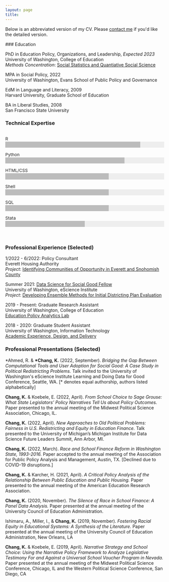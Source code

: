 ```yaml
---
layout: page
title: 
---
```

[//]: # (Bar chart code adapted from https://github.com/russellgoldenberg/responsive-barchart-generator)
<style>
/*styles for graphic info (hed, subhed, source, credit)*/
.rg-container {
	font-family: -apple-system, BlinkMacSystemFont, "Segoe UI", Roboto, Helvetica, Arial, sans-serif, "Apple Color Emoji", "Segoe UI Emoji", "Segoe UI Symbol";
	font-size: 16px;
	line-height: 1;
	margin: 0;
	padding: 1em 0;
	color: #1a1a1a;
}
.rg-header {
	margin-bottom: 1em;
}
@media (max-width: 640px) {
.rg-source-and-credit > div {
	width: 100%;
	display: block;
	float: none;
}
}
/*styles for graphic*/
.rg-barchart-row {
	margin-bottom: 1em;
}
.rg-barchart-row-name {
	margin: 0.1em 0 0.1em 0;
	width: 100%;
	font-size: 0.85em;
	color: #222;
}
.highlight .rg-barchart-row-name {
	font-weight: bold;
}
.rg-barchart-row-bar {
	height: 1.2em;
	background: #eeeeee;
}
.rg-barchart-row-bar-inner {
	display: inline-block;
	height: 100%;
	background: #bcbcbc;
}
.highlight .rg-barchart-row-bar-inner {
	background: #bf6151;
}
.rg-barchart-row-value {
	display: inline-block;
	vertical-align: top;
	line-height: 1.5;
	margin-left: .5em;
	font-size: .8em;
	font-weight: 700;
}	
</style>
<p>
Below is an abbreviated version of my CV. Please <a href="https://ka-chang.github.io/contact">contact me</a> if you'd like the detailed version.
</p>
### Education
<p>
	PhD in Education Policy, Organizations, and Leadership, <i>Expected 2023</i>
<br>
University of Washington, College of Education
<br>
<i>Methods Concentration</i>: <a href="https://csss.uw.edu/academics/phd-tracks" target=_blank>Social Statistics and Quantiative Social Science</a>
</p><p>
MPA in Social Policy, 2022
<br>University of Washington, Evans School of Public Policy and Governance
<br>
</p><p>
EdM in Language and Literacy, 2009
<br>Harvard University, Graduate School of Education
</p><p>
BA in Liberal Studies, 2008
<br>San Francisco State University
</p>

### Technical Expertise
<div class="rg-container">
	<div class="rg-content">
		<div class="rg-barchart-row" id="barchart-row-0">
			<div class="rg-barchart-row-name">R</div>
			<div class="rg-barchart-row-bar">
				<span class="rg-barchart-row-bar-inner" style="width: 85%"></span>
			</div>
		</div>
		<div class="rg-barchart-row" id="barchart-row-1">
			<div class="rg-barchart-row-name">Python</div>
			<div class="rg-barchart-row-bar">
				<span class="rg-barchart-row-bar-inner" style="width: 75%"></span>
			</div>
		</div>
		<div class="rg-barchart-row" id="barchart-row-1">
			<div class="rg-barchart-row-name">HTML/CSS</div>
			<div class="rg-barchart-row-bar">
				<span class="rg-barchart-row-bar-inner" style="width: 65%"></span>
			</div>
		</div>
		<div class="rg-barchart-row" id="barchart-row-1">
			<div class="rg-barchart-row-name">Shell</div>
			<div class="rg-barchart-row-bar">
				<span class="rg-barchart-row-bar-inner" style="width: 65%"></span>
			</div>
		</div>
		<div class="rg-barchart-row" id="barchart-row-1">
			<div class="rg-barchart-row-name">SQL</div>
			<div class="rg-barchart-row-bar">
				<span class="rg-barchart-row-bar-inner" style="width: 65%"></span>
			</div>
		</div>
		<div class="rg-barchart-row" id="barchart-row-2">
			<div class="rg-barchart-row-name">Stata</div>
			<div class="rg-barchart-row-bar">
				<span class="rg-barchart-row-bar-inner" style="width: 50%"></span>
			</div>
		</div>
	</div>
</div>

### Professional Experience (Selected)

<p>
1/2022 - 6/2022: Policy Consultant
<br>
Everett Housing Authority
<br>
<i>Project</i>: <a href="https://github.com/ka-chang/eha" target=_blank>Identifying Communities of Opportunity in Everett and Snohomish County</a>
<p>
Summer 2021: <a href="https://escience.washington.edu/dssg/" target=_blank>Data Science for Social Good Fellow</a>
<br>
University of Washington, eScience Institute
<br>
<i>Project</i>: <a href="https://uwescience.github.io/DSSG2021-redistricting-website/" target=_blank>Developing Ensemble Methods for Initial Districting Plan Evaluation</a>
<p>
2019 - Present: Graduate Research Assistant
<br>
University of Washington, College of Education 
<br>
<a href="http://www.education.uw.edu/epal/" target=_blank>Education Policy Analytics Lab</a>
<p>
2018 - 2020: Graduate Student Assistant
<br>
University of Washington, Information Technology
<br><a href="https://www.washington.edu/uwit/divisions/as/aca/" target=_blank>Academic Experience, Design, and Delivery</a>
</p></p></p>

<h3> Professional Presentations (Selected)</h3>
<p><!-- Line break for paragraph spacing--></p>
<p>
&#42;Ahmed, R. & <b>&#42;Chang, K.</b> (2022, September). <i>Bridging the Gap Between Computational Tools and User Adoption for Social Good: A Case Study in Political Redistricting Problems.</i> Talk invited to the University of Washington's eScience Institute Learning and Doing Data for Good Conference, Seattle, WA. [&#42; denotes equal authorship, authors listed alphabetically]
<p>
<b>Chang, K.</b> & Koebele, E. (2022, April). <i>From School Choice to Sage Grouse: What State Legislators’ Policy Narratives Tell Us about Policy Outcomes.</i> Paper presented to the annual meeting of the Midwest Political Science Association, Chicago, IL.
<p>
<b>Chang, K.</b> (2022, April). <i>New Approaches to Old Political Problems: Fairness in U.S. Redistricting and Equity in Education Finance.</i> Talk presented to the University of Michigan’s Michigan Institute for Data Science Future Leaders Summit, Ann Arbor, MI.
<p>
<b>Chang, K.</b> (2022, March). <i>Race and School Finance Reform in Washington State, 1993-2016.</i> Paper accepted to the annual meeting of the Association for Public Policy Analysis and Management, Austin, TX. [Declined due to COVID-19 disruptions.]
<p>
<b>Chang, K.</b> & Karcher, H. (2021, April). <i>A Critical Policy Analysis of the Relationship Between Public Education and Public Housing.</i> Paper presented to the annual meeting of the American Education Research Association.
<p>
<b>Chang, K.</b> (2020, November). <i>The Silence of Race in School Finance: A Panel Data Analysis.</i> Paper presented at the annual meeting of the University Council of Education Administration.
<p>
Ishimaru, A., Miller, I., & <b>Chang, K.</b> (2019, November). <i>Fostering Racial Equity in Educational Systems: A Synthesis of the Literature.</i> Paper presented at the annual meeting of the University Council of Education Administration, New Orleans, LA
<p>
<b>Chang, K.</b> & Koebele, E. (2019, April). <i>Narrative Strategy and School Choice: Using the Narrative Policy Framework to Analyze Legislative Testimony For and Against a Universal School Voucher Program in Nevada.</i> Paper presented at the annual meeting of the Midwest Political Science Conference, Chicago, IL and the Western Political Science Conference, San Diego, CA
<p></p>
